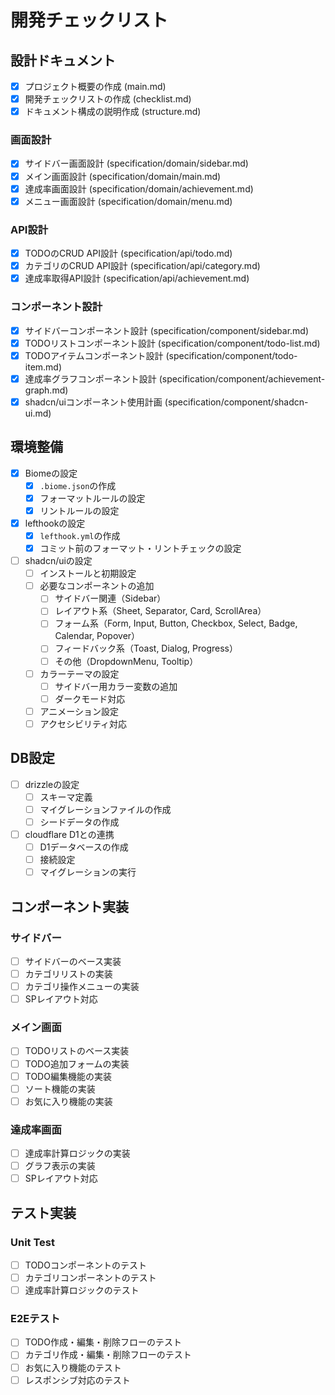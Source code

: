 # 開発チェックリスト

## 設計ドキュメント
- [x] プロジェクト概要の作成 (main.md)
- [x] 開発チェックリストの作成 (checklist.md)
- [x] ドキュメント構成の説明作成 (structure.md)

### 画面設計
- [x] サイドバー画面設計 (specification/domain/sidebar.md)
- [x] メイン画面設計 (specification/domain/main.md)
- [x] 達成率画面設計 (specification/domain/achievement.md)
- [x] メニュー画面設計 (specification/domain/menu.md)

### API設計
- [x] TODOのCRUD API設計 (specification/api/todo.md)
- [x] カテゴリのCRUD API設計 (specification/api/category.md)
- [x] 達成率取得API設計 (specification/api/achievement.md)

### コンポーネント設計
- [x] サイドバーコンポーネント設計 (specification/component/sidebar.md)
- [x] TODOリストコンポーネント設計 (specification/component/todo-list.md)
- [x] TODOアイテムコンポーネント設計 (specification/component/todo-item.md)
- [x] 達成率グラフコンポーネント設計 (specification/component/achievement-graph.md)
- [x] shadcn/uiコンポーネント使用計画 (specification/component/shadcn-ui.md)

## 環境整備
- [x] Biomeの設定
  - [x] `.biome.json`の作成
  - [x] フォーマットルールの設定
  - [x] リントルールの設定
- [x] lefthookの設定
  - [x] `lefthook.yml`の作成
  - [x] コミット前のフォーマット・リントチェックの設定
- [ ] shadcn/uiの設定
  - [ ] インストールと初期設定
  - [ ] 必要なコンポーネントの追加
    - [ ] サイドバー関連（Sidebar）
    - [ ] レイアウト系（Sheet, Separator, Card, ScrollArea）
    - [ ] フォーム系（Form, Input, Button, Checkbox, Select, Badge, Calendar, Popover）
    - [ ] フィードバック系（Toast, Dialog, Progress）
    - [ ] その他（DropdownMenu, Tooltip）
  - [ ] カラーテーマの設定
    - [ ] サイドバー用カラー変数の追加
    - [ ] ダークモード対応
  - [ ] アニメーション設定
  - [ ] アクセシビリティ対応

## DB設定
- [ ] drizzleの設定
  - [ ] スキーマ定義
  - [ ] マイグレーションファイルの作成
  - [ ] シードデータの作成
- [ ] cloudflare D1との連携
  - [ ] D1データベースの作成
  - [ ] 接続設定
  - [ ] マイグレーションの実行

## コンポーネント実装
### サイドバー
- [ ] サイドバーのベース実装
- [ ] カテゴリリストの実装
- [ ] カテゴリ操作メニューの実装
- [ ] SPレイアウト対応

### メイン画面
- [ ] TODOリストのベース実装
- [ ] TODO追加フォームの実装
- [ ] TODO編集機能の実装
- [ ] ソート機能の実装
- [ ] お気に入り機能の実装

### 達成率画面
- [ ] 達成率計算ロジックの実装
- [ ] グラフ表示の実装
- [ ] SPレイアウト対応

## テスト実装
### Unit Test
- [ ] TODOコンポーネントのテスト
- [ ] カテゴリコンポーネントのテスト
- [ ] 達成率計算ロジックのテスト

### E2Eテスト
- [ ] TODO作成・編集・削除フローのテスト
- [ ] カテゴリ作成・編集・削除フローのテスト
- [ ] お気に入り機能のテスト
- [ ] レスポンシブ対応のテスト
